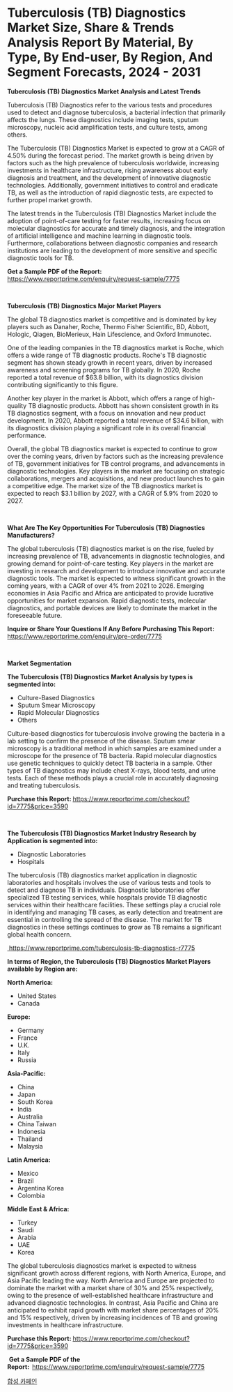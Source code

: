 <p><h1>Tuberculosis (TB) Diagnostics Market Size, Share & Trends Analysis Report By Material, By Type, By End-user, By Region, And Segment Forecasts, 2024 - 2031</h1></p><p><strong>Tuberculosis (TB) Diagnostics Market Analysis and Latest Trends</strong></p>
<p><p>Tuberculosis (TB) Diagnostics refer to the various tests and procedures used to detect and diagnose tuberculosis, a bacterial infection that primarily affects the lungs. These diagnostics include imaging tests, sputum microscopy, nucleic acid amplification tests, and culture tests, among others.</p><p>The Tuberculosis (TB) Diagnostics Market is expected to grow at a CAGR of 4.50% during the forecast period. The market growth is being driven by factors such as the high prevalence of tuberculosis worldwide, increasing investments in healthcare infrastructure, rising awareness about early diagnosis and treatment, and the development of innovative diagnostic technologies. Additionally, government initiatives to control and eradicate TB, as well as the introduction of rapid diagnostic tests, are expected to further propel market growth.</p><p>The latest trends in the Tuberculosis (TB) Diagnostics Market include the adoption of point-of-care testing for faster results, increasing focus on molecular diagnostics for accurate and timely diagnosis, and the integration of artificial intelligence and machine learning in diagnostic tools. Furthermore, collaborations between diagnostic companies and research institutions are leading to the development of more sensitive and specific diagnostic tools for TB.</p></p>
<p><strong>Get a Sample PDF of the Report:&nbsp;</strong> <a href="https://www.reportprime.com/enquiry/request-sample/7775">https://www.reportprime.com/enquiry/request-sample/7775</a></p>
<p>&nbsp;</p>
<p><strong>Tuberculosis (TB) Diagnostics Major Market Players</strong></p>
<p><p>The global TB diagnostics market is competitive and is dominated by key players such as Danaher, Roche, Thermo Fisher Scientific, BD, Abbott, Hologic, Qiagen, BioMerieux, Hain Lifescience, and Oxford Immunotec.</p><p>One of the leading companies in the TB diagnostics market is Roche, which offers a wide range of TB diagnostic products. Roche's TB diagnostic segment has shown steady growth in recent years, driven by increased awareness and screening programs for TB globally. In 2020, Roche reported a total revenue of $63.8 billion, with its diagnostics division contributing significantly to this figure.</p><p>Another key player in the market is Abbott, which offers a range of high-quality TB diagnostic products. Abbott has shown consistent growth in its TB diagnostics segment, with a focus on innovation and new product development. In 2020, Abbott reported a total revenue of $34.6 billion, with its diagnostics division playing a significant role in its overall financial performance.</p><p>Overall, the global TB diagnostics market is expected to continue to grow over the coming years, driven by factors such as the increasing prevalence of TB, government initiatives for TB control programs, and advancements in diagnostic technologies. Key players in the market are focusing on strategic collaborations, mergers and acquisitions, and new product launches to gain a competitive edge. The market size of the TB diagnostics market is expected to reach $3.1 billion by 2027, with a CAGR of 5.9% from 2020 to 2027.</p></p>
<p>&nbsp;</p>
<p><strong>What Are The Key Opportunities For Tuberculosis (TB) Diagnostics Manufacturers?</strong></p>
<p><p>The global tuberculosis (TB) diagnostics market is on the rise, fueled by increasing prevalence of TB, advancements in diagnostic technologies, and growing demand for point-of-care testing. Key players in the market are investing in research and development to introduce innovative and accurate diagnostic tools. The market is expected to witness significant growth in the coming years, with a CAGR of over 4% from 2021 to 2026. Emerging economies in Asia Pacific and Africa are anticipated to provide lucrative opportunities for market expansion. Rapid diagnostic tests, molecular diagnostics, and portable devices are likely to dominate the market in the foreseeable future.</p></p>
<p><strong>Inquire or Share Your Questions If Any Before Purchasing This Report:</strong> <a href="https://www.reportprime.com/enquiry/pre-order/7775">https://www.reportprime.com/enquiry/pre-order/7775</a></p>
<p>&nbsp;</p>
<p><strong>Market Segmentation</strong></p>
<p><strong>The Tuberculosis (TB) Diagnostics Market Analysis by types is segmented into:</strong></p>
<p><ul><li>Culture-Based Diagnostics</li><li>Sputum Smear Microscopy</li><li>Rapid Molecular Diagnostics</li><li>Others</li></ul></p>
<p><p>Culture-based diagnostics for tuberculosis involve growing the bacteria in a lab setting to confirm the presence of the disease. Sputum smear microscopy is a traditional method in which samples are examined under a microscope for the presence of TB bacteria. Rapid molecular diagnostics use genetic techniques to quickly detect TB bacteria in a sample. Other types of TB diagnostics may include chest X-rays, blood tests, and urine tests. Each of these methods plays a crucial role in accurately diagnosing and treating tuberculosis.</p></p>
<p><strong>Purchase this Report:&nbsp;</strong><a href="https://www.reportprime.com/checkout?id=7775&price=3590">https://www.reportprime.com/checkout?id=7775&price=3590</a></p>
<p>&nbsp;</p>
<p><strong>The Tuberculosis (TB) Diagnostics Market Industry Research by Application is segmented into:</strong></p>
<p><ul><li>Diagnostic Laboratories</li><li>Hospitals</li></ul></p>
<p><p>The tuberculosis (TB) diagnostics market application in diagnostic laboratories and hospitals involves the use of various tests and tools to detect and diagnose TB in individuals. Diagnostic laboratories offer specialized TB testing services, while hospitals provide TB diagnostic services within their healthcare facilities. These settings play a crucial role in identifying and managing TB cases, as early detection and treatment are essential in controlling the spread of the disease. The market for TB diagnostics in these settings continues to grow as TB remains a significant global health concern.</p></p>
<p><a href="https://www.reportprime.com/tuberculosis-tb-diagnostics-r7775">&nbsp;https://www.reportprime.com/tuberculosis-tb-diagnostics-r7775</a></p>
<p><strong>In terms of Region, the Tuberculosis (TB) Diagnostics Market Players available by Region are:</strong></p>
<p>
    <p> <strong> North America: </strong>
        <ul>
            <li>United States</li>
            <li>Canada</li>
        </ul>
        </p> 
    <p> <strong> Europe: </strong>
        <ul>
            <li>Germany</li>
            <li>France</li>
            <li>U.K.</li>
            <li>Italy</li>
            <li>Russia</li>
        </ul>
        </p> 
    <p> <strong> Asia-Pacific: </strong>
        <ul>
            <li>China</li>
            <li>Japan</li>
            <li>South Korea</li>
            <li>India</li>
            <li>Australia</li>
            <li>China Taiwan</li>
            <li>Indonesia</li>
            <li>Thailand</li>
            <li>Malaysia</li>
        </ul>
        </p> 
    <p> <strong> Latin America: </strong>
        <ul>
            <li>Mexico</li>
            <li>Brazil</li>
            <li>Argentina Korea</li>
            <li>Colombia</li>
        </ul>
        </p> 
    <p> <strong> Middle East & Africa: </strong>
        <ul>
            <li>Turkey</li>
            <li>Saudi</li>
            <li>Arabia</li>
            <li>UAE</li>
            <li>Korea</li>
        </ul>
    </p>
    </p>
<p><p>The global tuberculosis diagnostics market is expected to witness significant growth across different regions, with North America, Europe, and Asia Pacific leading the way. North America and Europe are projected to dominate the market with a market share of 30% and 25% respectively, owing to the presence of well-established healthcare infrastructure and advanced diagnostic technologies. In contrast, Asia Pacific and China are anticipated to exhibit rapid growth with market share percentages of 20% and 15% respectively, driven by increasing incidences of TB and growing investments in healthcare infrastructure.</p></p>
<p><strong>Purchase this Report: </strong><a href="https://www.reportprime.com/checkout?id=7775&price=3590">https://www.reportprime.com/checkout?id=7775&price=3590</a></p>
<p>&nbsp;<strong>Get a Sample PDF of the Report:&nbsp;&nbsp;</strong><a href="https://www.reportprime.com/enquiry/request-sample/7775">https://www.reportprime.com/enquiry/request-sample/7775</a></p>
<p><strong></strong></p>
<p><p><a href="https://medium.com/@moulafa/%ED%95%A9%EC%84%B1-%EC%B9%B4%ED%8E%98%EC%9D%B8-%EC%8B%9C%EC%9E%A5-%EA%B7%9C%EB%AA%A8%EB%8A%94-%EA%B8%80%EB%A1%9C%EB%B2%8C-%EC%97%85%EA%B3%84%EC%97%90%EC%84%9C-%EC%B5%9C%EC%A0%81%EC%9D%98-%EB%A7%88%EC%BC%80%ED%8C%85-%EC%B1%84%EB%84%90%EC%9D%84-%EB%B3%B4%EC%97%AC%EC%A4%8D%EB%8B%88%EB%8B%A4-06e117f2c56e">합성 카페인</a></p></p>
